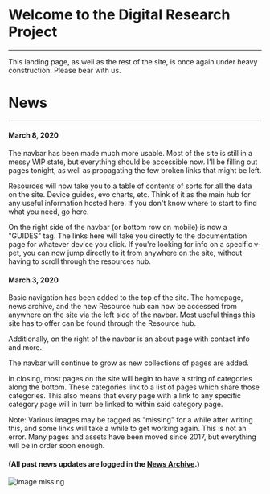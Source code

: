 # Welcome to the Digital Research Project
-----
This landing page, as well as the rest of the site, is once again under heavy construction. Please bear with us.

# News
-----
#### March 8, 2020
The navbar has been made much more usable. Most of the site is still in a messy WIP state, but everything should be accessible now. I'll be filling out pages tonight, as well as propagating the few broken links that might be left.

Resources will now take you to a table of contents of sorts for all the data on the site. Device guides, evo charts, etc. Think of it as the main hub for any useful information hosted here. If you don't know where to start to find what you need, go here.

On the right side of the navbar (or bottom row on mobile) is now a "GUIDES" tag. The links here will take you directly to the documentation page for whatever device you click. If you're looking for info on a specific v-pet, you can now jump directly to it from anywhere on the site, without having to scroll through the resources hub.

#### March 3, 2020
Basic navigation has been added to the top of the site. The homepage, news archive, and the new Resource hub can now be accessed from anywhere on the site via the left side of the navbar. Most useful things this site has to offer can be found through the Resource hub.

Additionally, on the right of the navbar is an about page with contact info and more.

The navbar will continue to grow as new collections of pages are added.

In closing, most pages on the site will begin to have a string of categories along the bottom. These categories link to a list of pages which share those categories. This also means that every page with a link to any specific category page will in turn be linked to within said category page.

Note: Various images may be tagged as "missing" for a while after writing this, and some links will take a while to get working again. This is not an error. Many pages and assets have been moved since 2017, but everything will be in order soon enough.

#### (All past news updates are logged in the [News Archive](news).)

![Image missing]({{site.baseurl}}/hosting/digimon-lcd-colored/tama4.png)
